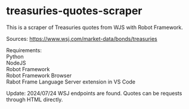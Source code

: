 ﻿# treasuries-quotes-scraper
This is a scraper of Treasuries quotes from WJS with Robot Framework. 

Sources: https://www.wsj.com/market-data/bonds/treasuries

Requirements:  
Python  
NodeJS  
Robot Framework  
Robot Framework Browser  
Rabot Frame Language Server extension in VS Code  

Update: 2024/07/24
WSJ endpoints are found. Quotes can be requests through HTML directly.